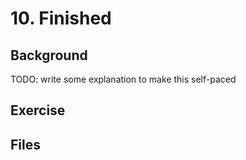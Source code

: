 # 10. Finished

## Background

TODO: write some explanation to make this self-paced

## Exercise

## Files
